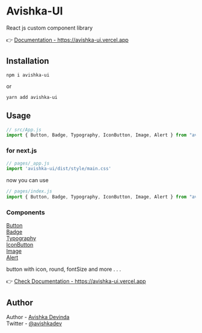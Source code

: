 # Avishka-UI
React js custom component library

👉  [Documentation - https://avishka-ui.vercel.app ](https://avishka-ui.vercel.app/)

## Installation

```
npm i avishka-ui
```
or
```
yarn add avishka-ui
```

## Usage

```js
// src/App.js
import { Button, Badge, Typography, IconButton, Image, Alert } from "avishka-ui";
```

### for next.js
```js
// pages/_app.js
import 'avishka-ui/dist/style/main.css'
```
now you can use

```js
// pages/index.js
import { Button, Badge, Typography, IconButton, Image, Alert } from "avishka-ui/next";
```


### Components

[Button](https://avishka-ui.vercel.app/components/button)  
[Badge](https://avishka-ui.vercel.app/components/badge)  
[Typography](https://avishka-ui.vercel.app/components/typography)  
[IconButton](https://avishka-ui.vercel.app/components/icon-button)  
[Image](https://avishka-ui.vercel.app/components/image)  
[Alert](https://avishka-ui.vercel.app/components/alert)  




button with icon, round, fontSize and more . . .

👉  [Check Documentation - https://avishka-ui.vercel.app ](https://avishka-ui.vercel.app/)


## Author
Author  - [Avishka Devinda](https://avishka-devinda.vercel.app)  
Twitter - [@avishkadev](https://twitter.com/avishkadev)  


